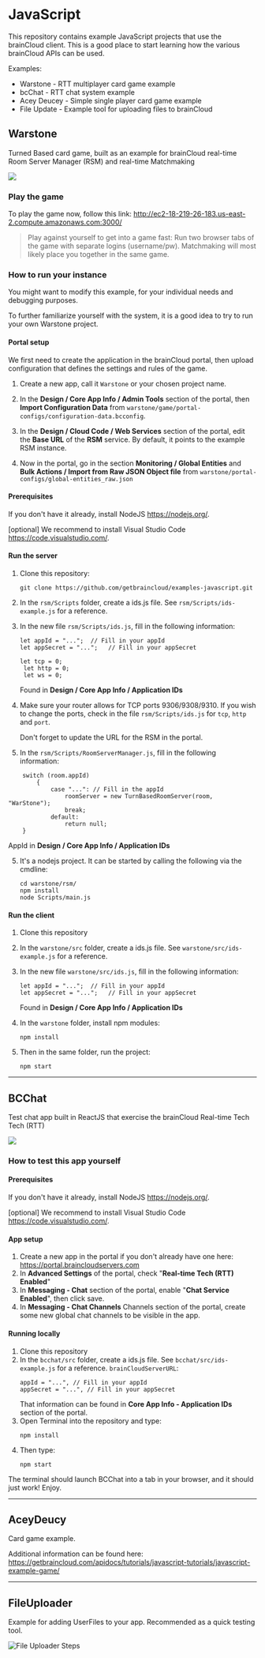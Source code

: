 # JavaScript

This repository contains example JavaScript projects that use the brainCloud client. This is a good place to start learning how the various brainCloud APIs can be used.

Examples:
- Warstone - RTT multiplayer card game example
- bcChat - RTT chat system example
- Acey Deucey - Simple single player card game example
- File Update - Example tool for uploading files to brainCloud


## Warstone
Turned Based card game, built as an example for brainCloud real-time Room Server Manager (RSM) and real-time Matchmaking

![](screenshots/warstone.png)

### Play the game
To play the game now, follow this link:
http://ec2-18-219-26-183.us-east-2.compute.amazonaws.com:3000/


> Play against yourself to get into a game fast: Run two browser tabs of the game with separate logins (username/pw). Matchmaking will most likely place you together in the same game.

### How to run your instance
You might want to modify this example, for your individual needs and debugging purposes. 

To further familiarize yourself with the system, it is a good idea to try to run your own Warstone project.

#### Portal setup
We first need to create the application in the brainCloud portal, then upload configuration that defines the settings and rules of the game.
1. Create a new app, call it `Warstone` or your chosen project name.

2. In the **Design / Core App Info / Admin Tools** section of the portal, then **Import Configuration Data** from `warstone/game/portal-configs/configuration-data.bcconfig`.
3. In the **Design / Cloud Code / Web Services** section of the portal, edit the **Base URL** of the **RSM** service. By default, it points to the example RSM instance.
4. Now in the portal, go in the section **Monitoring / Global Entities** and **Bulk Actions / Import from Raw JSON Object file** from `warstone/portal-configs/global-entities_raw.json`

#### Prerequisites
If you don't have it already, install NodeJS https://nodejs.org/.

[optional] We recommend to install Visual Studio Code https://code.visualstudio.com/.

#### Run the server
1. Clone this repository: 
    ```
    git clone https://github.com/getbraincloud/examples-javascript.git
    ```
2. In the `rsm/Scripts` folder, create a ids.js file. See `rsm/Scripts/ids-example.js` for a reference.

3. In the new file `rsm/Scripts/ids.js`, fill in the following information:
   ```
   let appId = "...";  // Fill in your appId
   let appSecret = "...";   // Fill in your appSecret

   let tcp = 0;
    let http = 0;
    let ws = 0;
   ```
   Found in **Design / Core App Info / Application IDs**

4. Make sure your router allows for TCP ports 9306/9308/9310. If you wish to change the ports, check in the file `rsm/Scripts/ids.js` for `tcp`, `http` and `port`.

   Don't forget to update the URL for the RSM in the portal.

5. In the `rsm/Scripts/RoomServerManager.js`, fill in the following information:

```
    switch (room.appId)
        {
            case "...": // Fill in the appId
                roomServer = new TurnBasedRoomServer(room, "WarStone");
                break;
            default:
                return null;
    }
```
  AppId in **Design / Core App Info / Application IDs**

5. It's a nodejs project. It can be started by calling the following via the cmdline:
   ```
   cd warstone/rsm/
   npm install
   node Scripts/main.js
   ```

#### Run the client
1. Clone this repository

2. In the `warstone/src` folder, create a ids.js file. See `warstone/src/ids-example.js` for a reference.

3. In the new file `warstone/src/ids.js`, fill in the following information:
   ```
   let appId = "...";  // Fill in your appId
   let appSecret = "...";   // Fill in your appSecret
   ```
   Found in **Design / Core App Info / Application IDs**
4. In the `warstone` folder, install npm modules: 
    ```
    npm install
    ```
5. Then in the same folder, run the project:
    ```
    npm start
    ```



----------



## BCChat
Test chat app built in ReactJS that exercise the brainCloud Real-time Tech Tech (RTT)

![](screenshots/Capture.PNG)

### How to test this app yourself

#### Prerequisites
If you don't have it already, install NodeJS https://nodejs.org/.

[optional] We recommend to install Visual Studio Code https://code.visualstudio.com/.

#### App setup
1. Create a new app in the portal if you don't already have one here: https://portal.braincloudservers.com
2. In **Advanced Settings** of the portal, check "**Real-time Tech (RTT) Enabled**"
3. In **Messaging - Chat** section of the portal, enable "**Chat Service Enabled**", then click save.
4. In **Messaging - Chat Channels** Channels section of the portal, create some new global chat channels to be visible in the app.

#### Running locally
1. Clone this repository
2. In the `bcchat/src` folder, create a ids.js file. See `bcchat/src/ids-example.js` for a reference.
`brainCloudServerURL`:
    ```
    appId = "...", // Fill in your appId
    appSecret = "...", // Fill in your appSecret
    
    ```
    That information can be found in **Core App Info - Application IDs** section of the portal.
3. Open Terminal into the repository and type:
   ```
   npm install
   ```
4. Then type:
   ```
   npm start
   ```

The terminal should launch BCChat into a tab in your browser, and it should just work! Enjoy.


----------


## AceyDeucy

Card game example.

Additional information can be found here: https://getbraincloud.com/apidocs/tutorials/javascript-tutorials/javascript-example-game/


----------

## FileUploader

Example for adding UserFiles to your app. Recommended as a quick testing tool.

![File Uploader Steps](/screenshots/FileUploaderSteps.png?raw=true)
